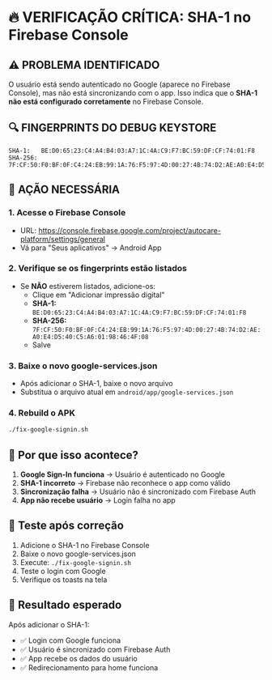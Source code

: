 # 🔥 VERIFICAÇÃO CRÍTICA: SHA-1 no Firebase Console

## ⚠️ PROBLEMA IDENTIFICADO

O usuário está sendo autenticado no Google (aparece no Firebase Console), mas não está sincronizando com o app. Isso indica que o **SHA-1 não está configurado corretamente** no Firebase Console.

## 🔍 FINGERPRINTS DO DEBUG KEYSTORE
```
SHA-1:   BE:D0:65:23:C4:A4:B4:03:A7:1C:4A:C9:F7:BC:59:DF:CF:74:01:F8
SHA-256: 7F:CF:50:F0:BF:0F:C4:24:EB:99:1A:76:F5:97:4D:00:27:4B:74:D2:AE:A0:E4:D5:40:C5:A6:01:98:46:4F:08
```

## 🚨 AÇÃO NECESSÁRIA

### 1. Acesse o Firebase Console
- URL: https://console.firebase.google.com/project/autocare-platform/settings/general
- Vá para "Seus aplicativos" → Android App

### 2. Verifique se os fingerprints estão listados
- Se **NÃO** estiverem listados, adicione-os:
  - Clique em "Adicionar impressão digital"
  - **SHA-1:** `BE:D0:65:23:C4:A4:B4:03:A7:1C:4A:C9:F7:BC:59:DF:CF:74:01:F8`
  - **SHA-256:** `7F:CF:50:F0:BF:0F:C4:24:EB:99:1A:76:F5:97:4D:00:27:4B:74:D2:AE:A0:E4:D5:40:C5:A6:01:98:46:4F:08`
  - Salve

### 3. Baixe o novo google-services.json
- Após adicionar o SHA-1, baixe o novo arquivo
- Substitua o arquivo atual em `android/app/google-services.json`

### 4. Rebuild o APK
```bash
./fix-google-signin.sh
```

## 🔧 Por que isso acontece?

1. **Google Sign-In funciona** → Usuário é autenticado no Google
2. **SHA-1 incorreto** → Firebase não reconhece o app como válido
3. **Sincronização falha** → Usuário não é sincronizado com Firebase Auth
4. **App não recebe usuário** → Login falha no app

## 📱 Teste após correção

1. Adicione o SHA-1 no Firebase Console
2. Baixe o novo google-services.json
3. Execute: `./fix-google-signin.sh`
4. Teste o login com Google
5. Verifique os toasts na tela

## 🎯 Resultado esperado

Após adicionar o SHA-1:
- ✅ Login com Google funciona
- ✅ Usuário é sincronizado com Firebase Auth
- ✅ App recebe os dados do usuário
- ✅ Redirecionamento para home funciona
